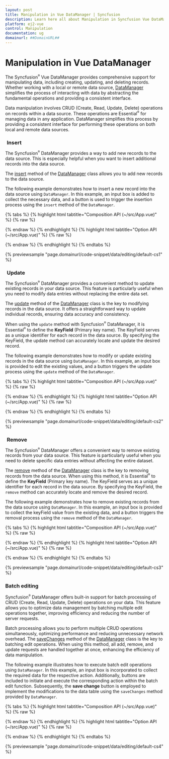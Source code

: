 ```yaml
---
layout: post
title: Manipulation in Vue DataManager | Syncfusion
description: Learn here all about Manipulation in Syncfusion Vue DataManager of Syncfusion Essential JS 2 and more.
platform: ej2-vue
control: Manipulation 
documentation: ug
domainurl: ##DomainURL##
---
```


# Manipulation in Vue DataManager

The Syncfusion<sup style="font-size:70%">&reg;</sup> Vue DataManager provides comprehensive support for manipulating data, including creating, updating, and deleting records. Whether working with a local or remote data source, [DataManager](https://ej2.syncfusion.com/documentation/api/data/dataManager) simplifies the process of interacting with data by abstracting the fundamental operations and providing a consistent interface.

Data manipulation involves CRUD (Create, Read, Update, Delete) operations on records within a data source. These operations are Essential<sup style="font-size:70%">&reg;</sup> for managing data in any application. DataManager simplifies this process by providing a consistent interface for performing these operations on both local and remote data sources.

### Insert

The Syncfusion<sup style="font-size:70%">&reg;</sup> DataManager provides a way to add new records to the data source. This is especially helpful when you want to insert additional records into the data source.

The [insert](https://ej2.syncfusion.com/documentation/api/data/dataManager/#insert) method of the [DataManager](https://ej2.syncfusion.com/documentation/api/data/dataManager) class allows you to add new records to the data source.

The following example demonstrates how to insert a new record into the data source using `DataManager`. In this example, an input box is added to collect the necessary data, and a button is used to trigger the insertion process using the `insert` method of the `DataManager`.

{% tabs %}
{% highlight html tabtitle="Composition API (~/src/App.vue)" %}
{% raw %}
<template>
  <div id="app">
    <div class="e-form">
      <input type="number" v-model.number="edit.OrderID"  id='OrderID' placeholder="Order ID" />
      <input type="text" v-model="edit.CustomerID"  id="CustomerID" placeholder="Customer ID" />
      <input type="number" v-model.number="edit.EmployeeID"  id="EmployeeID" placeholder="Employee ID" />
      <input type="text" v-model="edit.ShipCountry"  id="ShipCountry" placeholder="Ship Country" />
      <input type="button" id="Insert" value='Insert' v-on:click="Insert" />
    </div>
    <table class='e-table'>
      <tr><th>Order ID</th><th>Customer ID</th><th>Employee ID</th><th>Ship Country</th></tr>
      <tr v-for="(item, index) in items" :key="index">
        <td>{{ item.OrderID }}</td>
        <td>{{ item.CustomerID }}</td>
        <td>{{ item.EmployeeID }}</td>
        <td>{{ item.ShipCountry }}</td>
      </tr>
    </table>  
  </div>
</template>

<script setup>
import { DataManager, Query } from '@syncfusion/ej2-data';
import { data } from './datasource.js';

export default {
  data() {
    return {
      items: [],
      edit: {
        OrderID: null,
        CustomerID: null,
        EmployeeID: null,
        ShipCountry:null
      },
      dataManager: null,
    };
  },
  mounted() {
    this.dataManager = new DataManager(data);
    this.items=this.dataManager.executeLocal(new Query())
  },
  methods: {
    Insert: function() {
      this.dataManager.insert({
        OrderID: this.edit.OrderID,
        CustomerID: this.edit.CustomerID,
        EmployeeID: this.edit.EmployeeID,
        ShipCountry: this.edit.ShipCountry
      });
      this.items = this.dataManager.executeLocal(new Query())
    },
  },
}
</script>

<style>
  .e-table {
    border: solid 1px #e0e0e0;
    border-collapse: collapse;
    font-family: Roboto;
    margin-top:5px;
  }

  .e-table td, .e-table th {
    border-style: solid;
    border-width: 1px 0 0;
    border-color: #e0e0e0;
    display: table-cell;
    font-size: 14px;
    line-height: 20px;
    overflow: hidden;
    padding: 8px 21px;
    vertical-align: middle;
    white-space: nowrap;
    width: auto;
  }

  #CustomerID, #EmployeeID, #ShipCountry, #Insert{
    margin-left:5px;
    margin-bottom: 5px
  }
</style>
{% endraw %}
{% endhighlight %}
{% highlight html tabtitle="Option API (~/src/App.vue)" %}
{% raw %}
<template>
  <div id="app">
    <div class="e-form">
      <input type="number" v-model.number="edit.OrderID"  id='OrderID' placeholder="Order ID" />
      <input type="text" v-model="edit.CustomerID"  id="CustomerID" placeholder="Customer ID" />
      <input type="number" v-model.number="edit.EmployeeID"  id="EmployeeID" placeholder="Employee ID" />
      <input type="text" v-model="edit.ShipCountry"  id="ShipCountry" placeholder="Ship Country" />
      <input type="button" id="Insert" value='Insert' v-on:click="Insert" />
    </div>
    <table class='e-table'>
      <tr><th>Order ID</th><th>Customer ID</th><th>Employee ID</th><th>Ship Country</th></tr>
      <tr v-for="(item, index) in items" :key="index">
        <td>{{ item.OrderID }}</td>
        <td>{{ item.CustomerID }}</td>
        <td>{{ item.EmployeeID }}</td>
        <td>{{ item.ShipCountry }}</td>
      </tr>
    </table>  
  </div>
</template>

<script>
import { DataManager, Query } from '@syncfusion/ej2-data';
import { data } from './datasource.js';

export default {
  data() {
    return {
      items: [],
      edit: {
        OrderID: null,
        CustomerID: null,
        EmployeeID: null,
        ShipCountry:null
      },
      dataManager: null,
    };
  },
  mounted() {
    this.dataManager = new DataManager(data);
    this.items=this.dataManager.executeLocal(new Query())
  },
  methods: {
    Insert: function() {
      this.dataManager.insert({
        OrderID: this.edit.OrderID,
        CustomerID: this.edit.CustomerID,
        EmployeeID: this.edit.EmployeeID,
        ShipCountry: this.edit.ShipCountry
      });
      this.items = this.dataManager.executeLocal(new Query())
    },
  },
}
</script>

<style>
  .e-table {
    border: solid 1px #e0e0e0;
    border-collapse: collapse;
    font-family: Roboto;
    margin-top:5px;
  }

  .e-table td, .e-table th {
    border-style: solid;
    border-width: 1px 0 0;
    border-color: #e0e0e0;
    display: table-cell;
    font-size: 14px;
    line-height: 20px;
    overflow: hidden;
    padding: 8px 21px;
    vertical-align: middle;
    white-space: nowrap;
    width: auto;
  }

  #CustomerID, #EmployeeID, #ShipCountry, #Insert{
    margin-left:5px;
    margin-bottom: 5px
  }
</style>
{% endraw %}
{% endhighlight %}
{% endtabs %}
        
{% previewsample "page.domainurl/code-snippet/data/editing/default-cs1" %}

### Update

The Syncfusion<sup style="font-size:70%">&reg;</sup> DataManager provides a convenient method to update existing records in your data source. This feature is particularly useful when you need to modify data entries without replacing the entire data set.

The [update](https://ej2.syncfusion.com/documentation/api/data/dataManager/#update) method of the [DataManager](https://ej2.syncfusion.com/documentation/api/data/dataManager) class is the key to modifying records in the data source. It offers a straightforward way to update individual records, ensuring data accuracy and consistency.

When using the `update` method with Syncfusion<sup style="font-size:70%">&reg;</sup> DataManager, it is Essential<sup style="font-size:70%">&reg;</sup> to define the **KeyField** (Primary key name). The KeyField serves as a unique identifier for each record in the data source. By specifying the KeyField, the update method can accurately locate and update the desired record.

The following example demonstrates how to modify or update existing records in the data source using `DataManager`. In this example, an input box is provided to edit the existing values, and a button triggers the update process using the `update` method of the `DataManager`.

{% tabs %}
{% highlight html tabtitle="Composition API (~/src/App.vue)" %}
{% raw %}
<template>
  <div id="app">
    <div class="e-form">
      <input type="number" v-model.number="edit.OrderID"  id='OrderID' placeholder="Order ID" />
      <input type="text" v-model="edit.CustomerID"  id="CustomerID" placeholder="Customer ID" :disabled="!edit.OrderID" />
      <input type="number" v-model.number="edit.EmployeeID"  id="EmployeeID" placeholder="Employee ID" :disabled="!edit.OrderID" />
      <input type="text" v-model="edit.ShipCountry"  id="ShipCountry" placeholder="Ship Country" :disabled="!edit.OrderID" />
      <input type="button" id="Update" value='Update' v-on:click="update" />
    </div>
    <table class='e-table'>
      <tr><th>Order ID</th><th>Customer ID</th><th>Employee ID</th><th>Ship Country</th></tr>
      <tr v-for="(item, index) in items" :key="index">
        <td>{{ item.OrderID }}</td>
        <td>{{ item.CustomerID }}</td>
        <td>{{ item.EmployeeID }}</td>
        <td>{{ item.ShipCountry }}</td>
      </tr>
    </table>  
  </div>
</template>

<script setup>
import { DataManager, Query } from '@syncfusion/ej2-data';
import { data } from './datasource.js';

export default {
  data() {
    return {
      items: [],
      edit: {
        OrderID: null,
        CustomerID: null,
        EmployeeID: null,
        ShipCountry:null
      },
      dataManager: null,
    };
  },
  
  mounted() {
    this.dataManager = new DataManager(data);
    this.items=this.dataManager.executeLocal(new Query())
  },
  methods: {
    update: function() {
      this.dataManager.update('OrderID',{
      OrderID: this.edit.OrderID,
      CustomerID: this.edit.CustomerID,
      EmployeeID: this.edit.EmployeeID,
      ShipCountry: this.edit.ShipCountry
    });
    this.items = this.dataManager.executeLocal(new Query())
    },
  },
}
</script>

<style>
  .e-table {
    border: solid 1px #e0e0e0;
    border-collapse: collapse;
    font-family: Roboto;
    margin-top:5px;
  }

  .e-table td, .e-table th {
    border-style: solid;
    border-width: 1px 0 0;
    border-color: #e0e0e0;
    display: table-cell;
    font-size: 14px;
    line-height: 20px;
    overflow: hidden;
    padding: 8px 21px;
    vertical-align: middle;
    white-space: nowrap;
    width: auto;
  }

  #CustomerID, #EmployeeID, #ShipCountry, #Update{
    margin-left:5px;
    margin-bottom: 5px
  }
</style>
{% endraw %}
{% endhighlight %}
{% highlight html tabtitle="Option API (~/src/App.vue)" %}
{% raw %}
<template>
  <div id="app">
    <div class="e-form">
      <input type="number" v-model.number="edit.OrderID"  id='OrderID' placeholder="Order ID" />
      <input type="text" v-model="edit.CustomerID"  id="CustomerID" placeholder="Customer ID" :disabled="!edit.OrderID" />
      <input type="number" v-model.number="edit.EmployeeID"  id="EmployeeID" placeholder="Employee ID" :disabled="!edit.OrderID" />
      <input type="text" v-model="edit.ShipCountry"  id="ShipCountry" placeholder="Ship Country" :disabled="!edit.OrderID" />
      <input type="button" id="Update" value='Update' v-on:click="update" />
    </div>
    <table class='e-table'>
      <tr><th>Order ID</th><th>Customer ID</th><th>Employee ID</th><th>Ship Country</th></tr>
      <tr v-for="(item, index) in items" :key="index">
        <td>{{ item.OrderID }}</td>
        <td>{{ item.CustomerID }}</td>
        <td>{{ item.EmployeeID }}</td>
        <td>{{ item.ShipCountry }}</td>
      </tr>
    </table>  
  </div>
</template>

<script>
import { DataManager, Query } from '@syncfusion/ej2-data';
import { data } from './datasource.js';

export default {
  data() {
    return {
      items: [],
      edit: {
        OrderID: null,
        CustomerID: null,
        EmployeeID: null,
        ShipCountry:null
      },
      dataManager: null,
    };
  },
  
  mounted() {
    this.dataManager = new DataManager(data);
    this.items=this.dataManager.executeLocal(new Query())
  },
  methods: {
    update: function() {
      this.dataManager.update('OrderID',{
      OrderID: this.edit.OrderID,
      CustomerID: this.edit.CustomerID,
      EmployeeID: this.edit.EmployeeID,
      ShipCountry: this.edit.ShipCountry
    });
    this.items = this.dataManager.executeLocal(new Query())
    },
  },
}
</script>

<style>
  .e-table {
    border: solid 1px #e0e0e0;
    border-collapse: collapse;
    font-family: Roboto;
    margin-top:5px;
  }

  .e-table td, .e-table th {
    border-style: solid;
    border-width: 1px 0 0;
    border-color: #e0e0e0;
    display: table-cell;
    font-size: 14px;
    line-height: 20px;
    overflow: hidden;
    padding: 8px 21px;
    vertical-align: middle;
    white-space: nowrap;
    width: auto;
  }

  #CustomerID, #EmployeeID, #ShipCountry, #Update{
    margin-left:5px;
    margin-bottom: 5px
  }
</style>
{% endraw %}
{% endhighlight %}
{% endtabs %}
        
{% previewsample "page.domainurl/code-snippet/data/editing/default-cs2" %}

### Remove

The Syncfusion<sup style="font-size:70%">&reg;</sup> DataManager offers a convenient way to remove existing records from your data source. This feature is particularly useful when you need to delete specific data entries without affecting the entire dataset.

The [remove](https://ej2.syncfusion.com/documentation/api/data/dataManager/#remove) method of the [DataManager](https://ej2.syncfusion.com/documentation/api/data/dataManager) class is the key to removing records from the data source. When using this method, it is Essential<sup style="font-size:70%">&reg;</sup> to define the **KeyField** (Primary key name). The KeyField serves as a unique identifier for each record in the data source. By specifying the KeyField, the `remove` method can accurately locate and remove the desired record.

The following example demonstrates how to remove existing records from the data source using `DataManager`. In this example, an input box is provided to collect the keyField value from the existing data, and a button triggers the removal process using the `remove` method of the `DataManager`.

{% tabs %}
{% highlight html tabtitle="Composition API (~/src/App.vue)" %}
{% raw %}

<template>
  <div id="app">
    <div class="e-form">
      <input type="number" v-model.number="edit.OrderID"  id='OrderID' placeholder="Order ID" />
      <input type="button" id="Remove" value='Remove' v-on:click="Remove" />
    </div>
    <table class='e-table'>
      <tr><th>Order ID</th><th>Customer ID</th><th>Employee ID</th><th>Ship Country</th></tr>
      <tr v-for="(item, index) in items" :key="index">
        <td>{{ item.OrderID }}</td>
        <td>{{ item.CustomerID }}</td>
        <td>{{ item.EmployeeID }}</td>
        <td>{{ item.ShipCountry }}</td>
      </tr>
    </table>  
  </div>
</template>

<script setup>
import { onMounted, ref } from "vue";
import { DataManager, Query } from '@syncfusion/ej2-data';
import { data } from './datasource.js';

const items = ref([]);
const edit = ref({
        OrderID: null,
        CustomerID: null,
        EmployeeID: null,
        ShipCountry:null
      });
const dataManager = ref(null);

onMounted(() => {
  dataManager.value = new DataManager(data);
  items.value = dataManager.value.executeLocal(new Query());
})

const Remove = function() {
  dataManager.value.remove('OrderID',{
    OrderID: edit.value.OrderID
  });
  items.value = dataManager.value.executeLocal(new Query());
}

</script>

<style>
  .e-table {
    border: solid 1px #e0e0e0;
    border-collapse: collapse;
    font-family: Roboto;
    margin-top:5px;
  }

  .e-table td, .e-table th {
    border-style: solid;
    border-width: 1px 0 0;
    border-color: #e0e0e0;
    display: table-cell;
    font-size: 14px;
    line-height: 20px;
    overflow: hidden;
    padding: 8px 21px;
    vertical-align: middle;
    white-space: nowrap;
    width: auto;
  }

  #Remove{
    margin-left:5px
  }
</style>

{% endraw %}
{% endhighlight %}
{% highlight html tabtitle="Option API (~/src/App.vue)" %}
{% raw %}

<template>
  <div id="app">
    <div class="e-form">
      <input type="number" v-model.number="edit.OrderID"  id='OrderID' placeholder="Order ID" />
      <input type="button" id="Remove" value='Remove' v-on:click="Remove" />
    </div>
    <table class='e-table'>
      <tr><th>Order ID</th><th>Customer ID</th><th>Employee ID</th><th>Ship Country</th></tr>
      <tr v-for="(item, index) in items" :key="index">
        <td>{{ item.OrderID }}</td>
        <td>{{ item.CustomerID }}</td>
        <td>{{ item.EmployeeID }}</td>
        <td>{{ item.ShipCountry }}</td>
      </tr>
    </table>  
  </div>
</template>

<script>
import { DataManager, Query } from '@syncfusion/ej2-data';
import { data } from './datasource.js';

export default {
  data() {
    return {
      items: [],
      edit: {
        OrderID: null,
        CustomerID: null,
        EmployeeID: null,
        ShipCountry:null
      },
      dataManager: null,
    };
  },
  mounted() {
    this.dataManager = new DataManager(data);
    this.items = this.dataManager.executeLocal(new Query())
  },
  methods: {
    Remove: function() {
      this.dataManager.remove('OrderID',{
      OrderID: this.edit.OrderID
    });
    this.items = this.dataManager.executeLocal(new Query())
    },
  },
}
</script>

<style>
  .e-table {
    border: solid 1px #e0e0e0;
    border-collapse: collapse;
    font-family: Roboto;
    margin-top:5px;
  }

  .e-table td, .e-table th {
    border-style: solid;
    border-width: 1px 0 0;
    border-color: #e0e0e0;
    display: table-cell;
    font-size: 14px;
    line-height: 20px;
    overflow: hidden;
    padding: 8px 21px;
    vertical-align: middle;
    white-space: nowrap;
    width: auto;
  }

  #Remove{
    margin-left:5px
  }
</style>

{% endraw %}
{% endhighlight %}
{% endtabs %}
        
{% previewsample "page.domainurl/code-snippet/data/editing/default-cs3" %}

### Batch editing

Syncfusion<sup style="font-size:70%">&reg;</sup> DataManager offers built-in support for batch processing of CRUD (Create, Read, Update, Delete) operations on your data. This feature allows you to optimize data management by batching multiple edit operations together, improving efficiency and reducing the number of server requests.

Batch processing allows you to perform multiple CRUD operations simultaneously, optimizing performance and reducing unnecessary network overhead. The [saveChanges](https://ej2.syncfusion.com/documentation/api/data/dataManager/#savechanges) method of the [DataManager](https://ej2.syncfusion.com/documentation/api/data/dataManager) class is the key to batching edit operations. When using this method, all add, remove, and update requests are handled together at once, enhancing the efficiency of data manipulation.

The following example illustrates how to execute batch edit operations using `DataManager`. In this example, an input box is incorporated to collect the required data for the respective action. Additionally, buttons are included to initiate and execute the corresponding action within the batch edit function. Subsequently, the **save change** button is employed to implement the modifications to the data table using the `saveChanges` method provided by `DataManager`.

{% tabs %}
{% highlight html tabtitle="Composition API (~/src/App.vue)" %}
{% raw %}

<template>
  <div id="app">
    <div class="e-form">
      <input type="number" v-model.number="edit.OrderID"  id='OrderID' placeholder="Order ID" />
      <input type="text" v-model="edit.CustomerID"  id="CustomerID" placeholder="Customer ID" />
      <input type="number" v-model.number="edit.EmployeeID" id="EmployeeID" placeholder="Employee ID" />
      <input type="text" v-model="edit.ShipCountry"  id="ShipCountry" placeholder="Ship Country" />
      <input type="button" id="Insert" value='Insert' v-on:click="performAction('addedRecords')" />
      <input type="button" id="Update" value='Update' v-on:click="performAction('changedRecords')" />
      <input type="button" id="Remove" value='Remove' v-on:click="performAction('deletedRecords')" />
    </div>
    <div class="e-form">
      <label>Click to save and apply changes: </label>
      <input type="button" id="Save" value="Save Changes" v-on:click="save" />
    </div>
    <table class='e-table'>
      <tr><th>Order ID</th><th>Customer ID</th><th>Employee ID</th><th>Ship Country</th></tr>
      <tr v-for="(item, index) in items" :key="index">
        <td>{{ item.OrderID }}</td>
        <td>{{ item.CustomerID }}</td>
        <td>{{ item.EmployeeID }}</td>
        <td>{{ item.ShipCountry }}</td>
      </tr>
    </table>  
  </div>
</template>

<script setup>
import { onMounted, ref } from "vue";
import { DataManager, Query } from '@syncfusion/ej2-data';
import { data } from './datasource.js';

const items = ref([]);
const edit = ref({
        OrderID: null,
        CustomerID: null,
        EmployeeID: null,
        ShipCountry:null
      });
const changes = ref({
        changedRecords: [],
        addedRecords: [],
        deletedRecords: [],
      });
const dataManager = ref(null);

onMounted() {
  dataManager.value = new DataManager(data);
  items.value=dataManager.value.executeLocal(new Query())
}
const performAction = function(action) {
  changes.value[action].push({
    OrderID: edit.value.OrderID,
    CustomerID: edit.value.CustomerID,
    EmployeeID: edit.value.EmployeeID,
    ShipCountry: edit.value.ShipCountry
  });
  edit.value = { OrderID: null, CustomerID: null, EmployeeID: null }
}
const save = function() {
  dataManager.value.saveChanges(changes.value, 'OrderID');
  items.value = dataManager.value.executeLocal(new Query());
  changes.value = { changedRecords: [], addedRecords: [], deletedRecords: [] };
}
</script>

<style>
  .e-table {
    border: solid 1px #e0e0e0;
    border-collapse: collapse;
    font-family: Roboto;
    margin-top:5px;
  }

  .e-table td, .e-table th {
    border-style: solid;
    border-width: 1px 0 0;
    border-color: #e0e0e0;
    display: table-cell;
    font-size: 14px;
    line-height: 20px;
    overflow: hidden;
    padding: 8px 21px;
    vertical-align: middle;
    white-space: nowrap;
    width: auto;
  }

  #CustomerID, #EmployeeID, #ShipCountry, #Insert, #Update, #Remove{
    margin-left:5px;
    margin-bottom: 5px
  }
</style>

{% endraw %}
{% endhighlight %}
{% highlight html tabtitle="Option API (~/src/App.vue)" %}
{% raw %}

<template>
  <div id="app">
    <div class="e-form">
      <input type="number" v-model.number="edit.OrderID"  id='OrderID' placeholder="Order ID" />
      <input type="text" v-model="edit.CustomerID"  id="CustomerID" placeholder="Customer ID" />
      <input type="number" v-model.number="edit.EmployeeID" id="EmployeeID" placeholder="Employee ID" />
      <input type="text" v-model="edit.ShipCountry"  id="ShipCountry" placeholder="Ship Country" />
      <input type="button" id="Insert" value='Insert' v-on:click="performAction('addedRecords')" />
      <input type="button" id="Update" value='Update' v-on:click="performAction('changedRecords')" />
      <input type="button" id="Remove" value='Remove' v-on:click="performAction('deletedRecords')" />
    </div>
    <div class="e-form">
      <label>Click to save and apply changes: </label>
      <input type="button" id="Save" value="Save Changes" v-on:click="save" />
    </div>
    <table class='e-table'>
      <tr><th>Order ID</th><th>Customer ID</th><th>Employee ID</th><th>Ship Country</th></tr>
      <tr v-for="(item, index) in items" :key="index">
        <td>{{ item.OrderID }}</td>
        <td>{{ item.CustomerID }}</td>
        <td>{{ item.EmployeeID }}</td>
        <td>{{ item.ShipCountry }}</td>
      </tr>
    </table>  
  </div>
</template>

<script>
import { DataManager, Query } from '@syncfusion/ej2-data';
import { data } from './datasource.js';

export default {
  data() {
    return {
      items: [],
      edit: {
        OrderID: null,
        CustomerID: null,
        EmployeeID: null,
        ShipCountry:null
      },
      changes: {
        changedRecords: [],
        addedRecords: [],
        deletedRecords: [],
      },
      dataManager: null,
    };
  },
  mounted() {
    this.dataManager = new DataManager(data);
    this.items=this.dataManager.executeLocal(new Query())
  },
  methods: {
    performAction: function(action) {
      this.changes[action].push({
        OrderID: this.edit.OrderID,
        CustomerID: this.edit.CustomerID,
        EmployeeID: this.edit.EmployeeID,
        ShipCountry: this.edit.ShipCountry
      });
      this.edit = { OrderID: null, CustomerID: null, EmployeeID: null }
    },
    save: function() {
      this.dataManager.saveChanges(this.changes, 'OrderID');
      this.items = this.dataManager.executeLocal(new Query());
      this.changes = { changedRecords: [], addedRecords: [], deletedRecords: [] };
    },
  }
}
</script>

<style>
  .e-table {
    border: solid 1px #e0e0e0;
    border-collapse: collapse;
    font-family: Roboto;
    margin-top:5px;
  }

  .e-table td, .e-table th {
    border-style: solid;
    border-width: 1px 0 0;
    border-color: #e0e0e0;
    display: table-cell;
    font-size: 14px;
    line-height: 20px;
    overflow: hidden;
    padding: 8px 21px;
    vertical-align: middle;
    white-space: nowrap;
    width: auto;
  }

  #CustomerID, #EmployeeID, #ShipCountry, #Insert, #Update, #Remove{
    margin-left:5px;
    margin-bottom: 5px
  }
</style>

{% endraw %}
{% endhighlight %}
{% endtabs %}
        
{% previewsample "page.domainurl/code-snippet/data/editing/default-cs4" %}